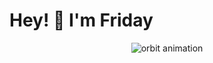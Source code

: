 
# Hey! 👋 I'm Friday

<p align="center">
  <img src="https://raw.githubusercontent.com/kyechan99/capsule-render/master/svg/demo1.svg" alt="orbit animation"/>
</p>
